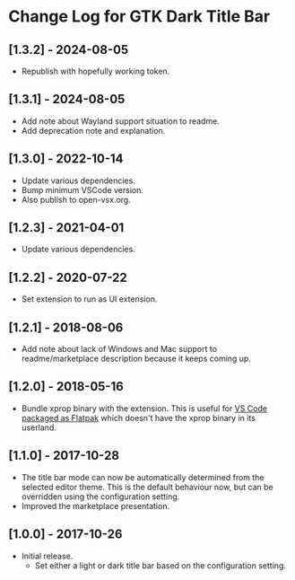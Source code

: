 # Change Log for GTK Dark Title Bar

## [1.3.2] - 2024-08-05
- Republish with hopefully working token.

## [1.3.1] - 2024-08-05
- Add note about Wayland support situation to readme.
- Add deprecation note and explanation.

## [1.3.0] - 2022-10-14
- Update various dependencies.
- Bump minimum VSCode version.
- Also publish to open-vsx.org.

## [1.2.3] - 2021-04-01
- Update various dependencies.

## [1.2.2] - 2020-07-22
- Set extension to run as UI extension.

## [1.2.1] - 2018-08-06
- Add note about lack of Windows and Mac support to readme/marketplace
  description because it keeps coming up.

## [1.2.0] - 2018-05-16
- Bundle xprop binary with the extension. This is useful for
  [VS Code packaged as Flatpak][vscode-flatpak] which doesn't have the xprop
  binary in its userland.

[vscode-flatpak]: https://flathub.org/apps/details/com.visualstudio.code

## [1.1.0] - 2017-10-28
- The title bar mode can now be automatically determined from the selected
  editor theme. This is the default behaviour now, but can be overridden using
  the configuration setting.
- Improved the marketplace presentation.

## [1.0.0] - 2017-10-26
- Initial release.
  * Set either a light or dark title bar based on the configuration setting.

